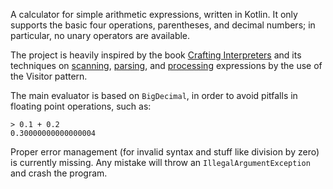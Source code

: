 A calculator for simple arithmetic expressions, written in Kotlin. It only supports the basic four operations,
parentheses, and decimal numbers; in particular, no unary operators are available.

The project is heavily inspired by the book [Crafting Interpreters](https://craftinginterpreters.com/) and its
techniques on [scanning](https://craftinginterpreters.com/scanning.html),
[parsing](https://craftinginterpreters.com/parsing-expressions.html), and
[processing](https://craftinginterpreters.com/representing-code.html) expressions by the use of the Visitor pattern.

The main evaluator is based on `BigDecimal`, in order to avoid pitfalls in floating point operations, such as:

```
> 0.1 + 0.2
0.30000000000000004
```

Proper error management (for invalid syntax and stuff like division by zero) is currently missing. Any mistake will
throw an `IllegalArgumentException` and crash the program.
